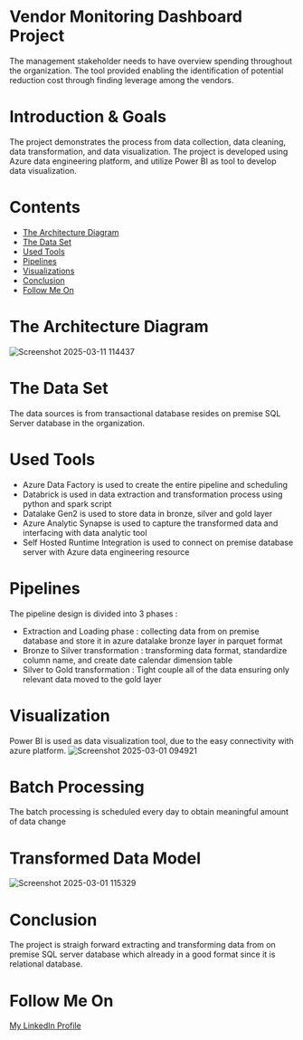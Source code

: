 
# Vendor Monitoring Dashboard Project
The management stakeholder needs to have overview spending throughout the organization.
The tool provided enabling the identification of potential reduction cost through finding leverage among the vendors. 

# Introduction & Goals
The project demonstrates the process from data collection, data cleaning, data transformation, and data visualization. 
The project is developed using Azure data engineering platform, and utilize Power BI as tool to develop data visualization.

# Contents
- [The Architecture Diagram](#the-architecture-diagram)
- [The Data Set](#the-data-set)
- [Used Tools](#used-tools)
- [Pipelines](#pipelines)
- [Visualizations](#visualizations)
- [Conclusion](#conclusion)
- [Follow Me On](#follow-me-on)


# The Architecture Diagram

![Screenshot 2025-03-11 114437](https://github.com/user-attachments/assets/41332464-9fc7-44d2-9507-9c131bc55f69)

# The Data Set
The data sources is from transactional database resides on premise SQL Server database in the organization.
# Used Tools
- Azure Data Factory is used to create the entire pipeline and scheduling
- Databrick is used in data extraction and transformation process using python and spark script
- Datalake Gen2 is used to store data in bronze, silver and gold layer
- Azure Analytic Synapse is used to capture the transformed data and interfacing with data analytic tool
- Self Hosted Runtime Integration is used to connect on premise database server with Azure data engineering resource

# Pipelines
The pipeline design is divided into 3 phases :
- Extraction and Loading phase : collecting data from on premise database and store it in azure datalake bronze layer in parquet format
- Bronze to Silver transformation : transforming data format, standardize column name, and create date calendar dimension table
- Silver to Gold transformation : Tight couple all of the data ensuring only relevant data moved to the gold layer

# Visualization
Power BI is used as data visualization tool, due to the easy connectivity with azure platform. 
![Screenshot 2025-03-01 094921](https://github.com/user-attachments/assets/7c18e0b2-5392-4fa1-83d0-7a9e97e9aa0d)

# Batch Processing
The batch processing is scheduled every day to obtain meaningful amount of data change 

# Transformed Data Model
![Screenshot 2025-03-01 115329](https://github.com/user-attachments/assets/816cb36f-9996-4b78-93a2-bf8e2e66f76c)

# Conclusion
The project is straigh forward extracting and transforming data from on premise SQL server database which already in a good format since it is relational database. 

# Follow Me On
[My LinkedIn Profile](https://www.linkedin.com/in/bagus-adiyanto-29a9a229/)

